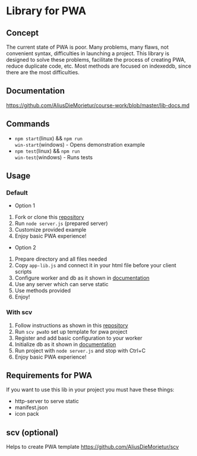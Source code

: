 # Library for PWA

## Concept
The current state of PWA is poor. Many problems, many flaws, not convenient syntax, difficulties in launching a project. This library is designed to solve these problems, facilitate the process of creating PWA, reduce duplicate code, etc. Most methods are focused on indexeddb, since there are the most difficulties.

## Documentation
https://github.com/AliusDieMorietur/course-work/blob/master/lib-docs.md

## Commands 
* <code>npm start</code>(linux) && <code>npm run win-start</code>(windows) - Opens demonstration example
* <code>npm test</code>(linux) && <code>npm run win-test</code>(windows) - Runs tests

## Usage

### Default
* Option 1
1. Fork or clone this [repository](https://github.com/AliusDieMorietur/course-work)
2. Run <code>node server.js</code> (prepared server) 
3. Customize provided example
4. Enjoy basic PWA experience!
* Option 2
1. Prepare directory and all files needed
2. Copy <code>app-lib.js</code> and connect it in your html file before your client scripts
4. Configure worker and db as it shown in [documentation](https://github.com/AliusDieMorietur/course-work/blob/master/lib-docs.md)
5. Use any server which can serve static
6. Use methods provided
7. Enjoy!

### With scv
1. Follow instructions as shown in this [repository](https://github.com/AliusDieMorietur/scv)
2. Run <code>scv pwa</code>to set up template for pwa project
3. Register and add basic configuration to your worker 
4. Initialize db as it shown in [documentation](https://github.com/AliusDieMorietur/course-work/blob/master/lib-docs.md)
5. Run project with <code>node server.js</code> and stop with Ctrl+C
6. Enjoy basic PWA experience!

## Requirements for PWA
If you want to use this lib in your project you must have these things:
* http-server to serve static
* manifest.json
* icon pack

## scv (optional)
Helps to create PWA template
https://github.com/AliusDieMorietur/scv

